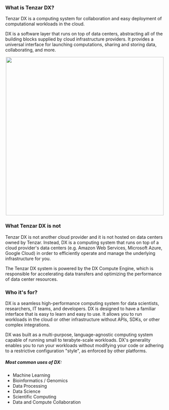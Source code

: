 <style scoped>
  .arch-image {
    padding-top: 20px;
    width: 55%;
    display: block;
    margin: 0 auto;
  }
  @media (max-width: 992px) {
      .arch-image {
          width: 90%;
      }
  }
  </style>
<span class=""></span>


### What is Tenzar DX?

Tenzar DX is a computing system for collaboration and easy deployment of computational workloads in the cloud.

DX is a software layer that runs on top of data centers, abstracting all of the building blocks supplied by cloud infrastructure providers. It provides a universal interface for launching computations, sharing and storing data, collaborating, and more.

<center>
  <img class="arc-image" src="https://s3.amazonaws.com/assets.tenzar.com/docs/overview-stack.png" width="500"/>
</center>


### What Tenzar DX is not

Tenzar DX is not another cloud provider and it is not hosted on data centers owned by Tenzar. Instead, DX is a computing system that runs on top of a cloud provider's data centers (e.g. Amazon Web Services, Microsoft Azure, Google Cloud) in order to efficiently operate and manage the underlying infrastructure for you.

The Tenzar DX system is powered by the DX Compute Engine, which is responsible for accelerating data transfers and optimizing the performance of data center resources.


### Who it's for?

DX is a seamless high-performance computing system for data scientists, researchers, IT teams, and developers. DX is designed to have a familiar interface that is easy to learn and easy to use. It allows you to run workloads in the cloud or other infrastructure without APIs, SDKs, or other complex integrations.

DX was built as a multi-purpose, language-agnostic computing system capable of running small to terabyte-scale workloads. DX's generality enables you to run your workloads without modifying your code or adhering to a restrictive configuration "style", as enforced by other platforms.

##### Most common uses of DX:
- Machine Learning
- Bioinformatics / Genomics
- Data Processing
- Data Science
- Scientific Computing
- Data and Compute Collaboration

